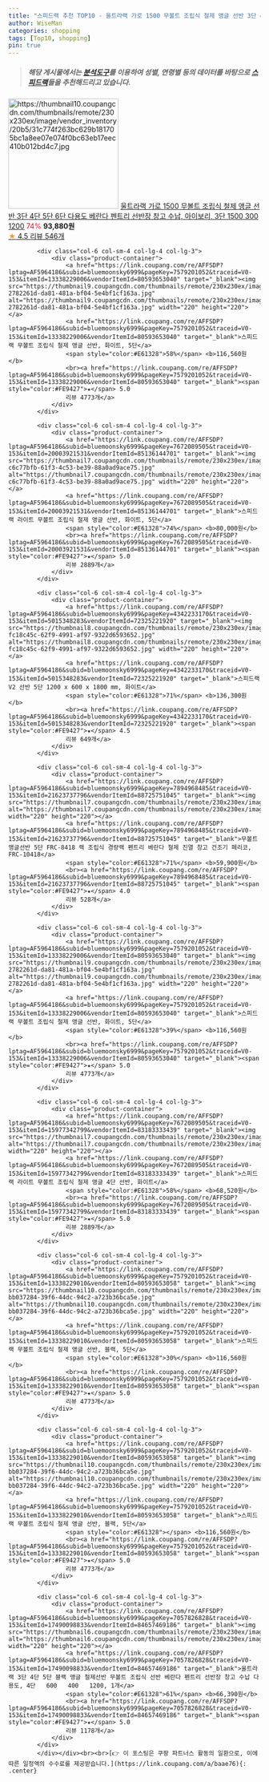 ```yaml
---
title: "스피드랙 추천 TOP10 - 울트라랙 가로 1500 무볼트 조립식 철제 앵글 선반 3단 4단 5단 6단 다용도 베란다 펜트리 선반장 창고 수납, 아이보리"
author: WiseMan
categories: shopping
tags: [Top10, shopping]
pin: true
---
```


> ##### 해당 게시물에서는 [**분석도구**](https://itemscout.io/)를 이용하여 **성별**, **연령별** 등의 데이터를 바탕으로 [**스피드랙**](https://link.coupang.com/a/baae76)들을 추천해드리고 있습니다.
<div class="container"><div class="row">
            <div class="col-6 col-sm-4 col-lg-4 col-lg-3">
                <div class="product-container">
                    <a href="https://link.coupang.com/re/AFFSDP?lptag=AF5964186&subid=bluemoonsky6999&pageKey=6936813324&traceid=V0-153&itemId=16806974163&vendorItemId=83987300635" target="_blank"><img src="https://thumbnail10.coupangcdn.com/thumbnails/remote/230x230ex/image/vendor_inventory/20b5/31c774f263bc629b181705bc1a8ee07e074f0bc63eb17eec410b012bd4c7.jpg" alt="https://thumbnail10.coupangcdn.com/thumbnails/remote/230x230ex/image/vendor_inventory/20b5/31c774f263bc629b181705bc1a8ee07e074f0bc63eb17eec410b012bd4c7.jpg" width="220" height="220"></a>
                    <a href="https://link.coupang.com/re/AFFSDP?lptag=AF5964186&subid=bluemoonsky6999&pageKey=6936813324&traceid=V0-153&itemId=16806974163&vendorItemId=83987300635" target="_blank">울트라랙 가로 1500 무볼트 조립식 철제 앵글 선반 3단 4단 5단 6단 다용도 베란다 펜트리 선반장 창고 수납, 아이보리, 3단 1500   300   1200</a>
                    <span style="color:#E61328">74%</span> <b>93,880원</b>
                    <br><a href="https://link.coupang.com/re/AFFSDP?lptag=AF5964186&subid=bluemoonsky6999&pageKey=6936813324&traceid=V0-153&itemId=16806974163&vendorItemId=83987300635" target="_blank"><span style="color:#FE9427">★</span> 4.5
                    리뷰 546개</a>
                </div>
            </div>
            
            <div class="col-6 col-sm-4 col-lg-4 col-lg-3">
                <div class="product-container">
                    <a href="https://link.coupang.com/re/AFFSDP?lptag=AF5964186&subid=bluemoonsky6999&pageKey=7579201052&traceid=V0-153&itemId=13338229006&vendorItemId=80593653040" target="_blank"><img src="https://thumbnail9.coupangcdn.com/thumbnails/remote/230x230ex/image/retail/images/1156012501848894-2782261d-da81-481a-bf04-5e4bf1cf163a.jpg" alt="https://thumbnail9.coupangcdn.com/thumbnails/remote/230x230ex/image/retail/images/1156012501848894-2782261d-da81-481a-bf04-5e4bf1cf163a.jpg" width="220" height="220"></a>
                    <a href="https://link.coupang.com/re/AFFSDP?lptag=AF5964186&subid=bluemoonsky6999&pageKey=7579201052&traceid=V0-153&itemId=13338229006&vendorItemId=80593653040" target="_blank">스피드랙 무볼트 조립식 철제 앵글 선반, 화이트, 5단</a>
                    <span style="color:#E61328">58%</span> <b>116,560원</b>
                    <br><a href="https://link.coupang.com/re/AFFSDP?lptag=AF5964186&subid=bluemoonsky6999&pageKey=7579201052&traceid=V0-153&itemId=13338229006&vendorItemId=80593653040" target="_blank"><span style="color:#FE9427">★</span> 5.0
                    리뷰 4773개</a>
                </div>
            </div>
            
            <div class="col-6 col-sm-4 col-lg-4 col-lg-3">
                <div class="product-container">
                    <a href="https://link.coupang.com/re/AFFSDP?lptag=AF5964186&subid=bluemoonsky6999&pageKey=7672089505&traceid=V0-153&itemId=20003921531&vendorItemId=85136144701" target="_blank"><img src="https://thumbnail7.coupangcdn.com/thumbnails/remote/230x230ex/image/retail/images/3753375330831827-c6c77bfb-61f3-4c53-be39-88a0ad9ace75.jpg" alt="https://thumbnail7.coupangcdn.com/thumbnails/remote/230x230ex/image/retail/images/3753375330831827-c6c77bfb-61f3-4c53-be39-88a0ad9ace75.jpg" width="220" height="220"></a>
                    <a href="https://link.coupang.com/re/AFFSDP?lptag=AF5964186&subid=bluemoonsky6999&pageKey=7672089505&traceid=V0-153&itemId=20003921531&vendorItemId=85136144701" target="_blank">스피드랙 라이트 무볼트 조립식 철제 앵글 선반, 화이트, 5단</a>
                    <span style="color:#E61328">74%</span> <b>80,000원</b>
                    <br><a href="https://link.coupang.com/re/AFFSDP?lptag=AF5964186&subid=bluemoonsky6999&pageKey=7672089505&traceid=V0-153&itemId=20003921531&vendorItemId=85136144701" target="_blank"><span style="color:#FE9427">★</span> 5.0
                    리뷰 2889개</a>
                </div>
            </div>
            
            <div class="col-6 col-sm-4 col-lg-4 col-lg-3">
                <div class="product-container">
                    <a href="https://link.coupang.com/re/AFFSDP?lptag=AF5964186&subid=bluemoonsky6999&pageKey=4342233170&traceid=V0-153&itemId=5015348283&vendorItemId=72325221920" target="_blank"><img src="https://thumbnail8.coupangcdn.com/thumbnails/remote/230x230ex/image/retail/images/4188325426541933-fc18c45c-62f9-4991-af97-9322d6593652.jpg" alt="https://thumbnail8.coupangcdn.com/thumbnails/remote/230x230ex/image/retail/images/4188325426541933-fc18c45c-62f9-4991-af97-9322d6593652.jpg" width="220" height="220"></a>
                    <a href="https://link.coupang.com/re/AFFSDP?lptag=AF5964186&subid=bluemoonsky6999&pageKey=4342233170&traceid=V0-153&itemId=5015348283&vendorItemId=72325221920" target="_blank">스피드랙 V2 선반 5단 1200 x 600 x 1800 mm, 화이트</a>
                    <span style="color:#E61328">71%</span> <b>136,300원</b>
                    <br><a href="https://link.coupang.com/re/AFFSDP?lptag=AF5964186&subid=bluemoonsky6999&pageKey=4342233170&traceid=V0-153&itemId=5015348283&vendorItemId=72325221920" target="_blank"><span style="color:#FE9427">★</span> 4.5
                    리뷰 649개</a>
                </div>
            </div>
            
            <div class="col-6 col-sm-4 col-lg-4 col-lg-3">
                <div class="product-container">
                    <a href="https://link.coupang.com/re/AFFSDP?lptag=AF5964186&subid=bluemoonsky6999&pageKey=7894968485&traceid=V0-153&itemId=21623737796&vendorItemId=88725751045" target="_blank"><img src="https://thumbnail7.coupangcdn.com/thumbnails/remote/230x230ex/image/vendor_inventory/9577/8aac0228be7d14c54a72f766122f4945c58af5aa0c7ec7d6525d73ec3705.jpg" alt="https://thumbnail7.coupangcdn.com/thumbnails/remote/230x230ex/image/vendor_inventory/9577/8aac0228be7d14c54a72f766122f4945c58af5aa0c7ec7d6525d73ec3705.jpg" width="220" height="220"></a>
                    <a href="https://link.coupang.com/re/AFFSDP?lptag=AF5964186&subid=bluemoonsky6999&pageKey=7894968485&traceid=V0-153&itemId=21623737796&vendorItemId=88725751045" target="_blank">무볼트 앵글선반 5단 FRC-8418 랙 조립식 경량랙 펜트리 베란다 철제 진열 창고 건조기 페리코, FRC-10418</a>
                    <span style="color:#E61328">71%</span> <b>59,900원</b>
                    <br><a href="https://link.coupang.com/re/AFFSDP?lptag=AF5964186&subid=bluemoonsky6999&pageKey=7894968485&traceid=V0-153&itemId=21623737796&vendorItemId=88725751045" target="_blank"><span style="color:#FE9427">★</span> 4.0
                    리뷰 528개</a>
                </div>
            </div>
            
            <div class="col-6 col-sm-4 col-lg-4 col-lg-3">
                <div class="product-container">
                    <a href="https://link.coupang.com/re/AFFSDP?lptag=AF5964186&subid=bluemoonsky6999&pageKey=7579201052&traceid=V0-153&itemId=13338229006&vendorItemId=80593653040" target="_blank"><img src="https://thumbnail9.coupangcdn.com/thumbnails/remote/230x230ex/image/retail/images/1156012501848894-2782261d-da81-481a-bf04-5e4bf1cf163a.jpg" alt="https://thumbnail9.coupangcdn.com/thumbnails/remote/230x230ex/image/retail/images/1156012501848894-2782261d-da81-481a-bf04-5e4bf1cf163a.jpg" width="220" height="220"></a>
                    <a href="https://link.coupang.com/re/AFFSDP?lptag=AF5964186&subid=bluemoonsky6999&pageKey=7579201052&traceid=V0-153&itemId=13338229006&vendorItemId=80593653040" target="_blank">스피드랙 무볼트 조립식 철제 앵글 선반, 화이트, 5단</a>
                    <span style="color:#E61328">39%</span> <b>116,560원</b>
                    <br><a href="https://link.coupang.com/re/AFFSDP?lptag=AF5964186&subid=bluemoonsky6999&pageKey=7579201052&traceid=V0-153&itemId=13338229006&vendorItemId=80593653040" target="_blank"><span style="color:#FE9427">★</span> 5.0
                    리뷰 4773개</a>
                </div>
            </div>
            
            <div class="col-6 col-sm-4 col-lg-4 col-lg-3">
                <div class="product-container">
                    <a href="https://link.coupang.com/re/AFFSDP?lptag=AF5964186&subid=bluemoonsky6999&pageKey=7672089505&traceid=V0-153&itemId=15977342799&vendorItemId=83183333439" target="_blank"><img src="https://thumbnail7.coupangcdn.com/thumbnails/remote/230x230ex/image/rs_quotation_api/idt1nscs/61ee6de33b6f4aa29da9016e8205bcf5.jpg" alt="https://thumbnail7.coupangcdn.com/thumbnails/remote/230x230ex/image/rs_quotation_api/idt1nscs/61ee6de33b6f4aa29da9016e8205bcf5.jpg" width="220" height="220"></a>
                    <a href="https://link.coupang.com/re/AFFSDP?lptag=AF5964186&subid=bluemoonsky6999&pageKey=7672089505&traceid=V0-153&itemId=15977342799&vendorItemId=83183333439" target="_blank">스피드랙 라이트 무볼트 조립식 철제 앵글 4단 선반, 화이트</a>
                    <span style="color:#E61328">58%</span> <b>68,520원</b>
                    <br><a href="https://link.coupang.com/re/AFFSDP?lptag=AF5964186&subid=bluemoonsky6999&pageKey=7672089505&traceid=V0-153&itemId=15977342799&vendorItemId=83183333439" target="_blank"><span style="color:#FE9427">★</span> 5.0
                    리뷰 2889개</a>
                </div>
            </div>
            
            <div class="col-6 col-sm-4 col-lg-4 col-lg-3">
                <div class="product-container">
                    <a href="https://link.coupang.com/re/AFFSDP?lptag=AF5964186&subid=bluemoonsky6999&pageKey=7579201052&traceid=V0-153&itemId=13338229010&vendorItemId=80593653058" target="_blank"><img src="https://thumbnail10.coupangcdn.com/thumbnails/remote/230x230ex/image/retail/images/544118777775447-bb037284-39f6-44dc-94c2-a723b36bca5e.jpg" alt="https://thumbnail10.coupangcdn.com/thumbnails/remote/230x230ex/image/retail/images/544118777775447-bb037284-39f6-44dc-94c2-a723b36bca5e.jpg" width="220" height="220"></a>
                    <a href="https://link.coupang.com/re/AFFSDP?lptag=AF5964186&subid=bluemoonsky6999&pageKey=7579201052&traceid=V0-153&itemId=13338229010&vendorItemId=80593653058" target="_blank">스피드랙 무볼트 조립식 철제 앵글 선반, 블랙, 5단</a>
                    <span style="color:#E61328">30%</span> <b>116,560원</b>
                    <br><a href="https://link.coupang.com/re/AFFSDP?lptag=AF5964186&subid=bluemoonsky6999&pageKey=7579201052&traceid=V0-153&itemId=13338229010&vendorItemId=80593653058" target="_blank"><span style="color:#FE9427">★</span> 5.0
                    리뷰 4773개</a>
                </div>
            </div>
            
            <div class="col-6 col-sm-4 col-lg-4 col-lg-3">
                <div class="product-container">
                    <a href="https://link.coupang.com/re/AFFSDP?lptag=AF5964186&subid=bluemoonsky6999&pageKey=7579201052&traceid=V0-153&itemId=13338229010&vendorItemId=80593653058" target="_blank"><img src="https://thumbnail10.coupangcdn.com/thumbnails/remote/230x230ex/image/retail/images/544118777775447-bb037284-39f6-44dc-94c2-a723b36bca5e.jpg" alt="https://thumbnail10.coupangcdn.com/thumbnails/remote/230x230ex/image/retail/images/544118777775447-bb037284-39f6-44dc-94c2-a723b36bca5e.jpg" width="220" height="220"></a>
                    <a href="https://link.coupang.com/re/AFFSDP?lptag=AF5964186&subid=bluemoonsky6999&pageKey=7579201052&traceid=V0-153&itemId=13338229010&vendorItemId=80593653058" target="_blank">스피드랙 무볼트 조립식 철제 앵글 선반, 블랙, 5단</a>
                    <span style="color:#E61328"></span> <b>116,560원</b>
                    <br><a href="https://link.coupang.com/re/AFFSDP?lptag=AF5964186&subid=bluemoonsky6999&pageKey=7579201052&traceid=V0-153&itemId=13338229010&vendorItemId=80593653058" target="_blank"><span style="color:#FE9427">★</span> 5.0
                    리뷰 4773개</a>
                </div>
            </div>
            
            <div class="col-6 col-sm-4 col-lg-4 col-lg-3">
                <div class="product-container">
                    <a href="https://link.coupang.com/re/AFFSDP?lptag=AF5964186&subid=bluemoonsky6999&pageKey=7057826828&traceid=V0-153&itemId=17490098833&vendorItemId=84657469186" target="_blank"><img src="https://thumbnail6.coupangcdn.com/thumbnails/remote/230x230ex/image/vendor_inventory/4140/b0d7d57f1e41d8385b463276f9eeab72dd213bc9fa7de21489d47b393a29.jpg" alt="https://thumbnail6.coupangcdn.com/thumbnails/remote/230x230ex/image/vendor_inventory/4140/b0d7d57f1e41d8385b463276f9eeab72dd213bc9fa7de21489d47b393a29.jpg" width="220" height="220"></a>
                    <a href="https://link.coupang.com/re/AFFSDP?lptag=AF5964186&subid=bluemoonsky6999&pageKey=7057826828&traceid=V0-153&itemId=17490098833&vendorItemId=84657469186" target="_blank">울트라랙 3단 4단 5단 블랙 앵글 철제선반 무볼트 조립식 선반 베란다 펜트리 선반장 창고 수납 다용도, 4단   600   400   1200, 1개</a>
                    <span style="color:#E61328">61%</span> <b>66,390원</b>
                    <br><a href="https://link.coupang.com/re/AFFSDP?lptag=AF5964186&subid=bluemoonsky6999&pageKey=7057826828&traceid=V0-153&itemId=17490098833&vendorItemId=84657469186" target="_blank"><span style="color:#FE9427">★</span> 5.0
                    리뷰 1178개</a>
                </div>
            </div>
            </div></div><br><br>[👉 이 포스팅은 쿠팡 파트너스 활동의 일환으로, 이에 따른 일정액의 수수료를 제공받습니다.](https://link.coupang.com/a/baae76){: .center}
